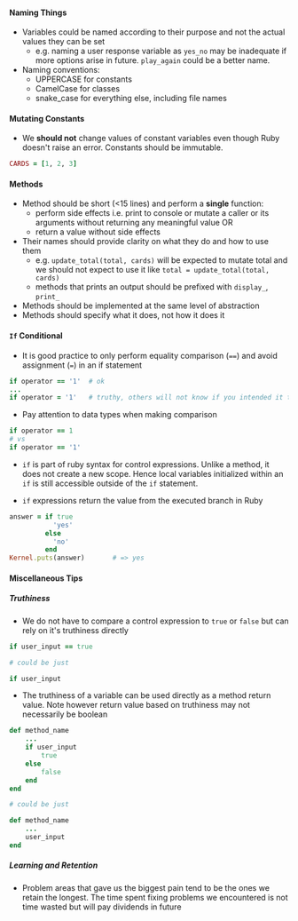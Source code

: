 #### Naming Things
- Variables could be named according to their purpose and not the actual values they can be set
	- e.g. naming a user response variable as `yes_no` may be inadequate if more options arise in future. `play_again` could be a better name.
- Naming conventions:
	- UPPERCASE for constants
	- CamelCase for classes
	- snake_case for everything else, including file names


#### Mutating Constants
- We **should not** change values of constant variables even though Ruby doesn't raise an error. Constants should be immutable.
```ruby
CARDS = [1, 2, 3]
```


#### Methods
- Method should be short (<15 lines) and perform a **single** function: 
	- perform side effects i.e. print to console or mutate a caller or its arguments without returning any meaningful value OR
	- return a value without side effects 
- Their names should provide clarity on what they do and how to use them
	- e.g. `update_total(total, cards)` will be expected to mutate total and we should not expect to use it like `total = update_total(total, cards)`
	- methods that prints an output should be prefixed with `display_`, `print_`
- Methods should be implemented at the same level of abstraction
- Methods should specify what it does, not how it does it
  
  
#### `If` Conditional
- It is good practice to only perform equality comparison (`==`) and avoid assignment (`=`) in an if statement
```ruby
if operator == '1'  # ok
...
if operator = '1'   # truthy, others will not know if you intended it to be == or =
```

-   Pay attention to data types when making comparison
```ruby
if operator == 1
# vs
if operator == '1'
```
    
-   `if` is part of ruby syntax for control expressions. Unlike a method, it does not create a new scope. Hence local variables initialized within an `if` is still accessible outside of the `if` statement.
    
-   `if` expressions return the value from the executed branch in Ruby
```ruby
answer = if true
           'yes'
         else
           'no'
         end
Kernel.puts(answer)       # => yes
```


#### Miscellaneous Tips
##### Truthiness
- We do not have to compare a control expression to `true` or `false` but can rely on it's truthiness directly
```ruby
if user_input == true

# could be just

if user_input
```

- The truthiness of a variable can be used directly as a method return value. Note however return value based on truthiness may not necessarily be boolean
```ruby
def method_name
	...
	if user_input
		true
	else
		false
	end
end

# could be just

def method_name
	...
	user_input
end
```


##### Learning and Retention
- Problem areas that gave us the biggest pain tend to be the ones we retain the longest. The time spent fixing problems we encountered is not time wasted but will pay dividends in future
